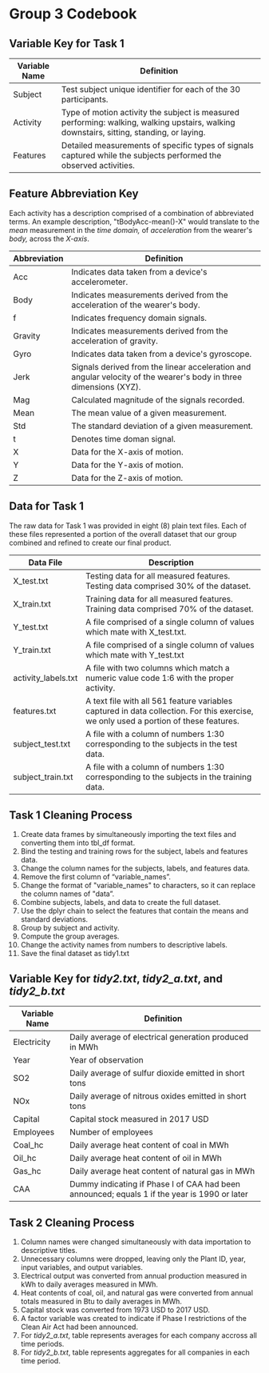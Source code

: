 # Group 3 Codebook

## Variable Key for Task 1
Variable Name | Definition
------------- | ----------
Subject | Test subject unique identifier for each of the 30 participants.
Activity | Type of motion activity the subject is measured performing: walking, walking upstairs, walking downstairs, sitting, standing, or laying.
Features | Detailed measurements of specific types of signals captured while the subjects performed the observed activities.

## Feature Abbreviation Key
Each activity has a description comprised of a combination of abbreviated terms. An example description, "tBodyAcc-mean()-X" would translate to the *mean* measurement in the *time domain,* of *acceleration* from the wearer's *body,* across the *X-axis*. 

Abbreviation | Definition
------------- | ----------
Acc | Indicates data taken from a device's accelerometer.
Body | Indicates measurements derived from the acceleration of the wearer's body.
f | Indicates frequency domain signals.
Gravity | Indicates measurements derived from the acceleration of gravity.
Gyro | Indicates data taken from a device's gyroscope.
Jerk | Signals derived from the linear acceleration and angular velocity of the wearer's body in three dimensions (XYZ).
Mag | Calculated magnitude of the signals recorded.
Mean | The mean value of a given measurement.
Std | The standard deviation of a given measurement.
t | Denotes time doman signal. 
X | Data for the X-axis of motion.
Y | Data for the Y-axis of motion.
Z | Data for the Z-axis of motion.


## Data for Task 1
The raw data for Task 1 was provided in eight (8) plain text files. Each of these files represented a portion of the overall dataset that our group combined and refined to create our final product. 

Data File | Description
------------- | ----------
X_test.txt | Testing data for all measured features. Testing data comprised 30% of the dataset.
X_train.txt | Training data for all measured features. Training data comprised 70% of the dataset.
Y_test.txt | A file comprised of a single column of values which mate with X_test.txt.
Y_train.txt | A file comprised of a single column of values which mate with Y_test.txt
activity_labels.txt | A file with two columns which match a numeric value code 1:6 with the proper activity.
features.txt | A text file with all 561 feature variables captured in data collection. For this exercise, we only used a portion of these features.
subject_test.txt | A file with a column of numbers 1:30 corresponding to the subjects in the test data.
subject_train.txt | A file with a column of numbers 1:30 corresponding to the subjects in the training data.



## Task 1 Cleaning Process

1. Create data frames by simultaneously importing the text files and converting them into tbl_df format. 
2. Bind the testing and training rows for the subject, labels and features data. 
3. Change the column names for the subjects, labels, and features data. 
4. Remove the first column of “variable_names”.
5. Change the format of "variable_names" to characters, so it can replace the column names of "data”. 
6. Combine subjects, labels, and data to create the full dataset.
7. Use the dplyr chain to select the features that contain the means  and standard deviations.
8. Group by subject and activity. 
9. Compute the group averages.  
10. Change the activity names from numbers to descriptive labels.
11. Save the final dataset as tidy1.txt

## Variable Key for *tidy2.txt*, *tidy2_a.txt*, and *tidy2_b.txt*

Variable Name | Definition
------------- | ----------
Electricity | Daily average of electrical generation produced in MWh
Year| Year of observation
SO2 | Daily average of sulfur dioxide emitted in short tons
NOx | Daily average of nitrous oxides emitted in short tons
Capital | Capital stock measured in 2017 USD
Employees | Number of employees 
Coal_hc | Daily average heat content of coal in MWh
Oil_hc | Daily average heat content of oil in MWh
Gas_hc | Daily average heat content of natural gas in MWh
CAA | Dummy indicating if Phase I of CAA had been announced; equals 1 if the year is 1990 or later

## Task 2 Cleaning Process
1. Column names were changed simultaneously with data importation to descriptive titles.
2. Unnecessary columns were dropped, leaving only the Plant ID, year, input variables, and output variables.
3. Electrical output was converted from annual production measured in kWh to daily averages measured in MWh.
4. Heat contents of coal, oil, and natural gas were converted from annual totals measured in Btu to daily averages in MWh.
5. Capital stock was converted from 1973 USD to 2017 USD.
6. A factor variable was created to indicate if Phase I restrictions of the Clean Air Act had been announced.
7. For *tidy2_a.txt*, table represents averages for each company accross all time periods.
8. For *tidy2_b.txt*, table represents aggregates for all companies in each time period.

